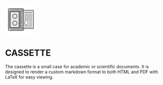 
<img src="https://raw.githubusercontent.com/bradleyrp/cassette/master/cas/sources/cassette.png" width="100"/>

CASSETTE
========

The cassette is a small case for academic or scientific documents.
It is designed to render a custom markdown format to both HTML and 
PDF with LaTeX for easy viewing.